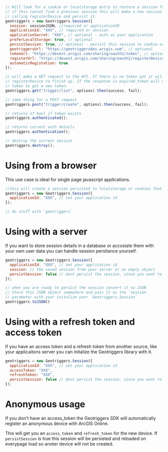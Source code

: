```js

// Will look for a cookie or localstorage entry to restore a session from
// if this cannot find a previous session this will make a new session by
// calling registerDevice and persist it.
geotriggers = new Geotriggers.Session({
  session: sessionJSON, //required or applicationID
  applicationId: "XXX", // required or session
  applicationSecret: "XXX", // optional - auth as your application
  preferLocalStorage: true, // optional
  persistSession: true, // optional - persist this session to cookie or localStorage. If you make a new session with the same applicaiton ID later we will restore automatically
  geotriggersUrl: "https://geotriggersdev.arcgis.com", // optional
  tokenUrl: "https://devext.arcgis.com/sharing/oauth2/token", // optional
  registerUrl: "https://devext.arcgis.com/sharing/oauth2/registerDevice", // optional
  automaticRegistation: true
});

// will make a GET request to the API. If there is no token yet it will wait for
// registerDevice to finish up. If the response is expired_token will use the refresh
// token to get a new token.
geotriggers.get("trigger/list", options).then(success, fail);

// same thing for a POST request
geotriggers.post("trigger/create", options).then(success, fail);

// returns of bool if token exists
geotriggers.authenticated();

// returns current auth details
geotriggers.authentication();

// destroy the current session
geotriggers.destroy();
```

# Using from a browser

This use case is ideal for single page javascript applications.

```js
//this will create a session persisted to localstorage or cookies that be reloaded automatically every page load.
geotriggers = new Geotriggers.Session({
  applicationId: "XXX", // set your application id
});

// do stuff with `geotriggers`
```

# Using with a server

If you want to store session details in a database or accosiate them with your own user data you can handle session
persitance yourself.

```js
geotriggers = new Geotriggers.Session({
  applicationId: "XXX", // set your application id
  session: // the saved session from your server or an empty object
  persistSession: false // dont persist the session, since you want to handle it yourself
});

// when you are ready to persist the session convert it to JSON
// Store this JSON object somewhere and pass it as the `session`
// parameter with your initalize your `Geotriggers.Session`
geotriggers.toJSON()
```

# Using with a refresh token and access token

If you have an access token and a refresh token from another source, like your applicaitons server you can initalize the Geotriggers library with it.

```js
geotriggers = new Geotriggers.Session({
  applicationId: "XXX", // set your application id
  accessToken: "XXX",
  refreshToken: "XXX",
  persistSession: false // dont persist the session, since you want to handle it yourself
});
```

# Anonymous usage

If you don't have an access_token the Geotriggers SDK will automatically register an anonymous device with ArcGIS Online.

This will get you an `access_token` and `refresh_token` for the new device. If `persistSession` is true this session will
be persisted and reloaded on everypage load so anoter device will not be created.
